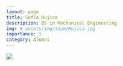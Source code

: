 ```yaml
---
layout: page
title: Sofia Mujica
description: BS in Mechanical Engineering
img: # assets/img/team/Mujica.jpg
importance: 1
category: Alumni
---
```


<div class="profile"> 
<img src="/assets/img/team/Mujica.jpg" class="img-fluid z-depth-1 rounded"/>
</div>
